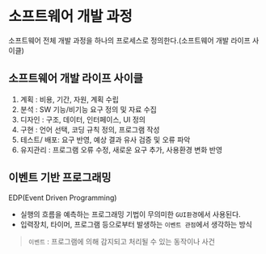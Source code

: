 # 소프트웨어 개발 과정
소프트웨어 전체 개발 과정을 하나의 프로세스로 정의한다.(소프트웨어 개발 라이프 사이클)

## 소프트웨어 개발 라이프 사이클
1. 계획 : 비용, 기간, 자원, 계획 수립
2. 분석 : SW 기능/비기능 요구 정의 및 자료 수집
3. 디자인 : 구조, 데이터, 인터페이스, UI 정의
4. 구현 : 언어 선택, 코딩 규칙 정의, 프로그램 작성
5. 테스트/ 배포: 요구 반영, 예상 결과 유사 검증 및 오류 파악
6. 유지관리 : 프로그램 오류 수정, 새로운 요구 추가, 사용환경 변화 반영

## 이벤트 기반 프로그래밍
EDP(Event Driven Programming)
- 실행의 흐름을 예측하는 프로그래밍 기법이 무의미한 `GUI환경`에서 사용된다.
- 입력장치, 타이머, 프로그램 등으로부터 발생하는 `이벤트 관점`에서 생각하는 방식

> `이벤트` : 프로그램에 의해 감지되고 처리될 수 있는 동작이나 사건